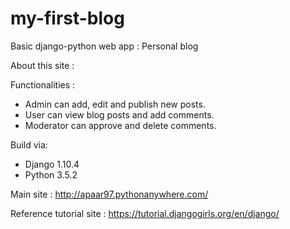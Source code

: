 # my-first-blog

Basic django-python web app : Personal blog

About this site :

Functionalities :
* Admin can add, edit and publish new posts.
* User can view blog posts and add comments.
* Moderator can approve and delete comments.

Build via:
* Django 1.10.4
* Python 3.5.2

Main site : http://apaar97.pythonanywhere.com/ 

Reference tutorial site : https://tutorial.djangogirls.org/en/django/
